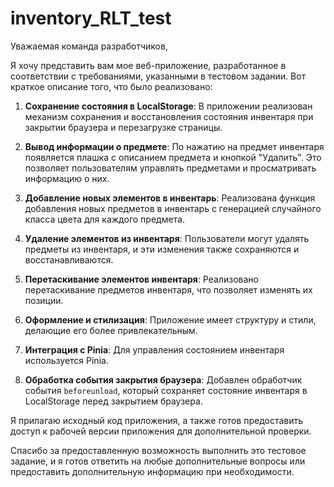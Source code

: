 # inventory_RLT_test

Уважаемая команда разработчиков,   

Я хочу представить вам мое веб-приложение, разработанное в соответствии с требованиями, указанными в тестовом задании. Вот краткое описание того, что было реализовано:  

1. **Сохранение состояния в LocalStorage**: В приложении реализован механизм сохранения и восстановления состояния инвентаря при закрытии браузера и перезагрузке страницы.  

2. **Вывод информации о предмете**: По нажатию на предмет инвентаря появляется плашка с описанием предмета и кнопкой "Удалить". Это позволяет пользователям управлять предметами и просматривать информацию о них.  

3. **Добавление новых элементов в инвентарь**: Реализована функция добавления новых предметов в инвентарь с генерацией случайного класса цвета для каждого предмета.  

4. **Удаление элементов из инвентаря**: Пользователи могут удалять предметы из инвентаря, и эти изменения также сохраняются и восстанавливаются.  

5. **Перетаскивание элементов инвентаря**: Реализовано перетаскивание предметов инвентаря, что позволяет изменять их позиции.  

6. **Оформление и стилизация**: Приложение имеет структуру и стили, делающие его более привлекательным.  

7. **Интеграция с Pinia**: Для управления состоянием инвентаря используется Pinia.  

8. **Обработка события закрытия браузера**: Добавлен обработчик события `beforeunload`, который сохраняет состояние инвентаря в LocalStorage перед закрытием браузера.  

Я прилагаю исходный код приложения, а также готов предоставить доступ к рабочей версии приложения для дополнительной проверки.  

Спасибо за предоставленную возможность выполнить это тестовое задание, и я готов ответить на любые дополнительные вопросы или предоставить дополнительную информацию при необходимости.

